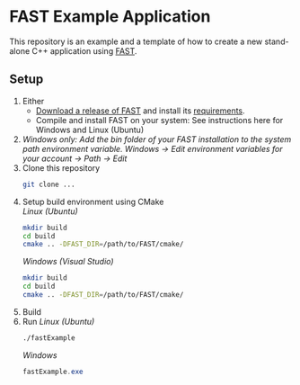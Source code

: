 FAST Example Application
==================================

This repository is an example and a template of how to create a new stand-alone C++ application using [FAST](https://github.com/smistad/FAST).

Setup
----------------------------------
1. Either
   - [Download a release of FAST](https://github.com/smistad/FAST/releases) and install its [requirements](https://github.com/smistad/FAST/wiki/Requirements).
   - Compile and install FAST on your system: See instructions here for Windows and Linux (Ubuntu)
2. *Windows only: Add the bin folder of your FAST installation to the system path environment variable. Windows -> Edit environment variables for your account -> Path -> Edit*
3. Clone this repository
   ```bash
   git clone ...
   ```
4. Setup build environment using CMake  
   *Linux (Ubuntu)*
   ```bash
   mkdir build
   cd build
   cmake .. -DFAST_DIR=/path/to/FAST/cmake/
   ``` 
   *Windows (Visual Studio)*
   ```bash
   mkdir build
   cd build
   cmake .. -DFAST_DIR=/path/to/FAST/cmake/
   ```
5. Build
6. Run
   *Linux (Ubuntu)*
   ```bash
   ./fastExample
   ```
   *Windows*
   ```powershell
   fastExample.exe
   ```
